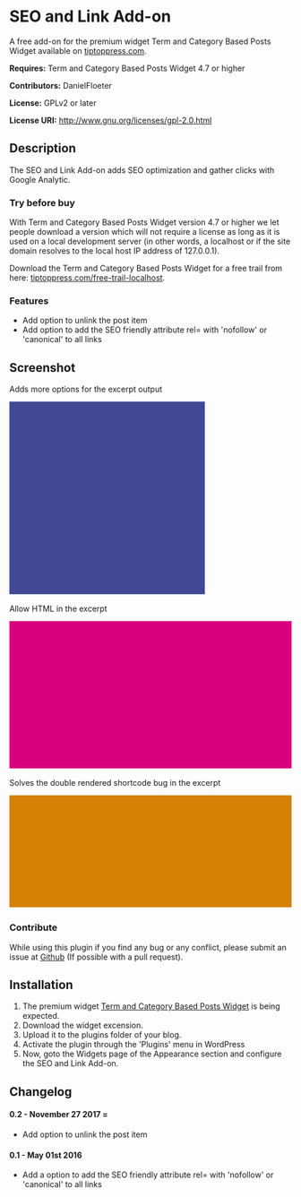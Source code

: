 SEO and Link Add-on
===============================================

A free add-on for the premium widget Term and Category Based Posts Widget available on <a target="_blank" href="http://tiptoppress.com/?utm_source=github&utm_campaign=description_eext&utm_medium=web">tiptoppress.com</a>.

**Requires:** Term and Category Based Posts Widget 4.7 or higher

**Contributors:** DanielFloeter
  
**License:** GPLv2 or later 
  
**License URI:** http://www.gnu.org/licenses/gpl-2.0.html


## Description
The SEO and Link Add-on adds SEO optimization and gather clicks with Google Analytic.

### Try before buy

With Term and Category Based Posts Widget version 4.7 or higher we let people download a version which will not require a license as long as it is used on a local development server (in other words, a localhost or if the site domain resolves to the local host IP address of 127.0.0.1).

Download the Term and Category Based Posts Widget for a free trail from here: [tiptoppress.com/free-trail-localhost](http://tiptoppress.com/free-trail-localhost/?utm_source=wordpress_org&utm_campaign=try_befor_buy_eext&utm_medium=web).

### Features
* Add option to unlink the post item
* Add option to add the SEO friendly attribute rel= with 'nofollow' or 'canonical' to all links

## Screenshot
Adds more options for the excerpt output

![Adds more options for the excerpt output](https://github.com/tiptoppress/seo-extension/blob/master/screenshot-1.png?raw=true "Adds more options for the excerpt output")

Allow HTML in the excerpt

![Allow HTML in the excerpt](https://github.com/tiptoppress/seo-extension/blob/master/screenshot-2.png?raw=true "Allow HTML in the excerpt")

Solves the double rendered shortcode bug in the excerpt

![Solves the double rendered shortcode bug in the excerpt](https://github.com/tiptoppress/seo-extension/blob/master/screenshot-3.png?raw=true "Solves the double rendered shortcode bug in the excerpt")


### Contribute
While using this plugin if you find any bug or any conflict, please submit an issue at 
[Github](https://github.com/tiptoppress/term-posts-excerpt-extension) (If possible with a pull request). 

## Installation
1. The premium widget <a target="_blank" href="http://tiptoppress.com/?utm_source=github&utm_campaign=installation_eext&utm_medium=web">Term and Category Based Posts Widget</a> is being expected.
2. Download the widget excension.
3. Upload it to the plugins folder of your blog.
4. Activate the plugin through the 'Plugins' menu in WordPress
5. Now, goto the Widgets page of the Appearance section and configure the SEO and Link Add-on.

## Changelog
#### 0.2 - November 27 2017 =
* Add option to unlink the post item

#### 0.1 - May 01st 2016
* Add a option to add the SEO friendly attribute rel= with 'nofollow' or 'canonical' to all links